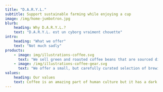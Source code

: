 ```yaml
---
title: "D.A.R.Y.L."
subtitle: Support sustainable farming while enjoying a cup
image: /img/home-jumbotron.jpg
blurb:
    heading: Why D.A.R.Y.L.?
    text: "D.A.R.Y.L. est un cyborg vraiment chouette"
intro:
    heading: "What we offer"
    text: "Not much sadly"
products:
    - image: img/illustrations-coffee.svg
      text: "We sell green and roasted coffee beans that are sourced directly from independent farmers and farm cooperatives. We’re proud to offer a variety of coffee beans grown with great care for the environment and local communities. Check our post or contact us directly for current availability."
    - image: /img/illustrations-coffee-gear.svg
      text: "We offer a small, but carefully curated selection of brewing gear and tools for every taste and experience level. No matter if you roast your own beans or just bought your first french press, you’ll find a gadget to fall in love with in our shop."
values:
    heading: Our values
    text: Coffee is an amazing part of human culture but it has a dark side too – one of colonialism and mindless abuse of natural resources and human lives. We want to turn this around and return the coffee trade to the drink’s exhilarating, empowering and unifying nature.
---
```



